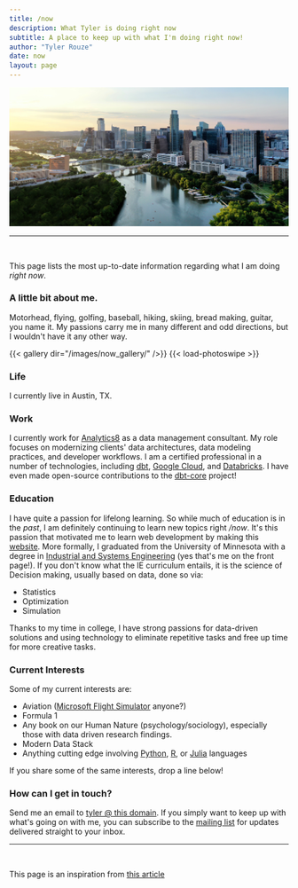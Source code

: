 ```yaml
---
title: /now
description: What Tyler is doing right now
subtitle: A place to keep up with what I'm doing right now!
author: "Tyler Rouze"
date: now
layout: page
---
```

<img src="/images/austin.jpg">
<br>
<hr>
<br>

This page lists the most up-to-date information regarding what I am doing *right now*.

### A little bit about me.
Motorhead, flying, golfing, baseball, hiking, skiing, bread making, guitar, you name it. My passions carry me in many different and odd directions, but I wouldn't have it any other way.

{{< gallery dir="/images/now_gallery/" />}} {{< load-photoswipe >}}

### Life

I currently live in Austin, TX.

### Work

I currently work for [Analytics8](https://www.analytics8.com) as a data management consultant. My role focuses on modernizing clients' data architectures, data modeling practices, and developer workflows. I am a certified professional in a number of technologies, including [dbt](https://www.getdbt.com/), [Google Cloud](https://cloud.google.com/), and [Databricks](https://www.databricks.com/). I have even made open-source contributions to the [dbt-core](https://github.com/dbt-labs/dbt-core) project!

### Education

I have quite a passion for lifelong learning. So while much of education is in the *past*, I am definitely continuing to learn new topics right */now*. It's this passion that motivated me to learn web development by making this [website](https://tylerrouze.com/blog/thewhy). More formally, I graduated from the University of Minnesota with a degree in [Industrial and Systems Engineering](https://cse.umn.edu/isye) (yes that's me on the front page!). If you don't know what the IE curriculum entails, it is the science of Decision making, usually based on data, done so via:

* Statistics
* Optimization
* Simulation

Thanks to my time in college, I have strong passions for data-driven solutions and using technology to eliminate repetitive tasks and free up time for more creative tasks.

### Current Interests

Some of my current interests are:

* Aviation ([Microsoft Flight Simulator](https://www.flightsimulator.com/) anyone?)
* Formula 1
* Any book on our Human Nature (psychology/sociology), especially those with data driven research findings.
* Modern Data Stack
* Anything cutting edge involving [Python](https://www.python.org/), [R](https://www.r-project.org/), or [Julia](https://julialang.org/) languages

If you share some of the same interests, drop a line below!

### How can I get in touch?

Send me an email to [tyler @ this domain](mailto:tyler@tylerrouze.com). If you simply want to keep up with what's going on with me, you can subscribe to the [mailing list](https://tylerrouze.com/subscribe) for updates delivered straight to your inbox.

<hr>
<br>

This page is an inspiration from [this article](https://medium.com/@mikevardy/why-i-joined-the-now-page-movement-830b1b43fdf6)
